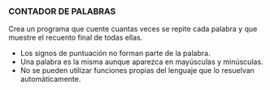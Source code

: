 ### CONTADOR DE PALABRAS
Crea un programa que cuente cuantas veces se repite cada palabra
y que muestre el recuento final de todas ellas.
- Los signos de puntuación no forman parte de la palabra.
- Una palabra es la misma aunque aparezca en mayúsculas y minúsculas.
- No se pueden utilizar funciones propias del lenguaje que
  lo resuelvan automáticamente.